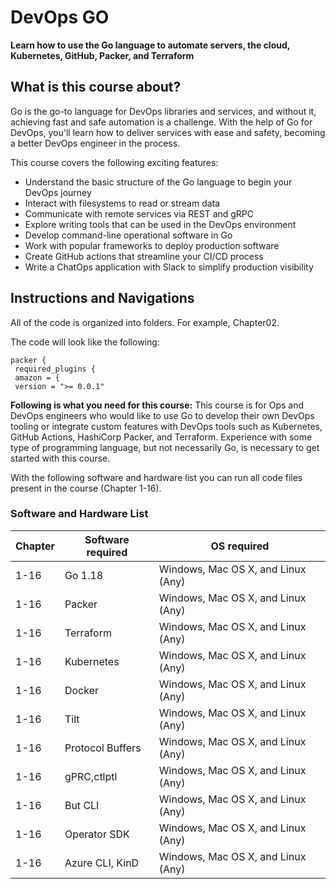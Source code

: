 # DevOps GO


**Learn how to use the Go language to automate servers, the cloud, Kubernetes, GitHub, Packer, and Terraform**

## What is this course about?
Go is the go-to language for DevOps libraries and services, and without it, achieving fast and safe automation is a challenge. With the help of Go for DevOps, you'll learn how to deliver services with ease and safety, becoming a better DevOps engineer in the process. 

This course covers the following exciting features:
* Understand the basic structure of the Go language to begin your DevOps journey
* Interact with filesystems to read or stream data
* Communicate with remote services via REST and gRPC
* Explore writing tools that can be used in the DevOps environment
* Develop command-line operational software in Go
* Work with popular frameworks to deploy production software
* Create GitHub actions that streamline your CI/CD process
* Write a ChatOps application with Slack to simplify production visibility

## Instructions and Navigations
All of the code is organized into folders. For example, Chapter02.

The code will look like the following:
```
packer {
 required_plugins {
 amazon = {
 version = ">= 0.0.1"

```

**Following is what you need for this course:**
This course is for Ops and DevOps engineers who would like to use Go to develop their own DevOps tooling or integrate custom features with DevOps tools such as Kubernetes, GitHub Actions, HashiCorp Packer, and Terraform. Experience with some type of programming language, but not necessarily Go, is necessary to get started with this course.

With the following software and hardware list you can run all code files present in the course (Chapter 1-16).
### Software and Hardware List
| Chapter  | Software required | OS required |
| -------- | ------------------------------------ | ----------------------------------- |
| 1-16     | Go 1.18           | Windows, Mac OS X, and Linux (Any) |
| 1-16     | Packer            | Windows, Mac OS X, and Linux (Any) |
| 1-16     | Terraform         | Windows, Mac OS X, and Linux (Any) |
| 1-16     | Kubernetes        | Windows, Mac OS X, and Linux (Any) |
| 1-16     | Docker            | Windows, Mac OS X, and Linux (Any) |
| 1-16     | Tilt              | Windows, Mac OS X, and Linux (Any) |
| 1-16     | Protocol Buffers  | Windows, Mac OS X, and Linux (Any) |
| 1-16     | gPRC,ctlptl       | Windows, Mac OS X, and Linux (Any) |
| 1-16     | But CLI           | Windows, Mac OS X, and Linux (Any) |
| 1-16     | Operator SDK      | Windows, Mac OS X, and Linux (Any) |
| 1-16     | Azure CLI, KinD   | Windows, Mac OS X, and Linux (Any) |
